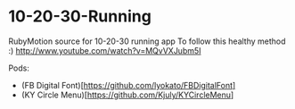 10-20-30-Running
================

RubyMotion source for 10-20-30 running app
To follow this healthy method :) 
http://www.youtube.com/watch?v=MQvVXJubm5I


Pods:
* (FB Digital Font)[https://github.com/lyokato/FBDigitalFont]
* (KY Circle Menu)[https://github.com/Kjuly/KYCircleMenu]
